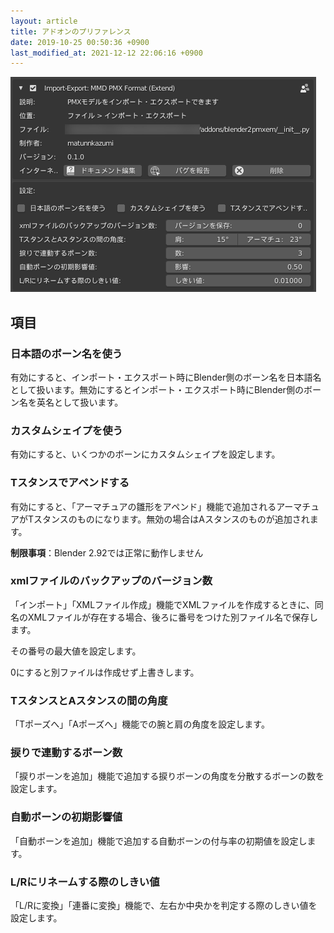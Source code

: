 ```yaml
---
layout: article
title: アドオンのプリファレンス
date: 2019-10-25 00:50:36 +0900
last_modified_at: 2021-12-12 22:06:16 +0900
---
```

![アドオンのプリファレンス](/assets/image/features/UI_manual_preference.png)

## 項目

### 日本語のボーン名を使う
有効にすると、インポート・エクスポート時にBlender側のボーン名を日本語名として扱います。無効にするとインポート・エクスポート時にBlender側のボーン名を英名として扱います。

### カスタムシェイプを使う
有効にすると、いくつかのボーンにカスタムシェイプを設定します。

### Tスタンスでアペンドする
有効にすると、「アーマチュアの雛形をアペンド」機能で追加されるアーマチュアがTスタンスのものになります。無効の場合はAスタンスのものが追加されます。

**制限事項**：Blender 2.92では正常に動作しません

### xmlファイルのバックアップのバージョン数
「インポート」「XMLファイル作成」機能でXMLファイルを作成するときに、同名のXMLファイルが存在する場合、後ろに番号をつけた別ファイル名で保存します。

その番号の最大値を設定します。

0にすると別ファイルは作成せず上書きします。

### TスタンスとAスタンスの間の角度
「Tポーズへ」「Aポーズへ」機能での腕と肩の角度を設定します。

### 捩りで連動するボーン数
「捩りボーンを追加」機能で追加する捩りボーンの角度を分散するボーンの数を設定します。

### 自動ボーンの初期影響値
「自動ボーンを追加」機能で追加する自動ボーンの付与率の初期値を設定します。

### L/Rにリネームする際のしきい値
「L/Rに変換」「連番に変換」機能で、左右か中央かを判定する際のしきい値を設定します。
